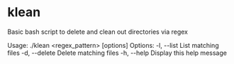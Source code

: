 # klean
Basic bash script to delete and clean out directories via regex

Usage: ./klean <directory> <regex_pattern> [options]
Options:
  -l, --list       List matching files
  -d, --delete     Delete matching files
  -h, --help       Display this help message